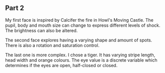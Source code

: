 ## Part 2

My first face is inspired by Calcifer the fire in Howl's Moving Castle. The pupil, body and mouth size can change to express different levels of shock. The brightness can also be altered.

The second face explores having a varying shape and amount of spots. There is also a rotation and saturation control.

The last one is more complex. I chose a tiger. It has varying stripe length, head width and orange colours. The eye value is a discrete variable which determines if the eyes are open, half-closed or closed. 
